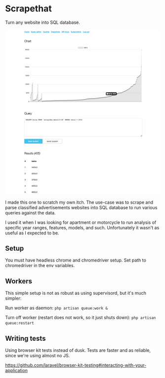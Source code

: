 # Scrapethat

Turn any website into SQL database.

![](screenshot.png)

I made this one to scratch my own itch.
The use-case was to scrape and parse classified advertisements websites into SQL database to run various queries against the data.

I used it when I was looking for apartment or motorcycle to run analysis of specific year ranges, features, models, and such.
Unfortunately it wasn't as useful as I expected to be.

## Setup

You must have headless chrome and chromedriver setup. Set path to chromedriver in the env variables.

## Workers
This simple setup is not as robust as using supervisord, but it's much simpler:

Run worker as daemon:
`php artisan queue:work &`

Turn off worker (restart does not work, so it just shuts down):
`php artisan queue:restart`

## Writing tests

Using browser kit tests instead of dusk. Tests are faster and as reliable, since we're using almost no JS.

https://github.com/laravel/browser-kit-testing#interacting-with-your-application
